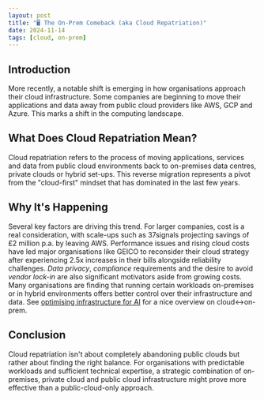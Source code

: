 ```yaml
---
layout: post
title: "🖥 The On-Prem Comeback (aka Cloud Repatriation)"
date: 2024-11-14
tags: [cloud, on-prem]
---
```

<!--more-->

## Introduction
More recently, a notable shift is emerging in how organisations approach their cloud infrastructure. Some companies are beginning to move their applications and data away from public cloud providers like AWS, GCP and Azure. This marks a shift in the computing landscape.

## What Does Cloud Repatriation Mean?
Cloud repatriation refers to the process of moving applications, services and data from public cloud environments back to on-premises data centres, private clouds or hybrid set-ups. This reverse migration represents a pivot from the "cloud-first" mindset that has dominated in the last few years.

## Why It's Happening
Several key factors are driving this trend. For larger companies, cost is a real consideration, with scale-ups such as 37signals projecting savings of £2 million p.a. by leaving AWS. Performance issues and rising cloud costs have led major organisations like GEICO to reconsider their cloud strategy after experiencing 2.5x increases in their bills alongside reliability challenges.
_Data privacy_, _compliance_ requirements and the desire to avoid _vendor lock-in_ are also significant motivators aside from growing costs. Many organisations are finding that running certain workloads on-premises or in hybrid environments offers better control over their infrastructure and data. See [optimising infrastructure for AI](https://www.youtube.com/watch?v=kyJJeik9loU) for a nice overview on cloud<->on-prem.

## Conclusion
Cloud repatriation isn't about completely abandoning public clouds but rather about finding the right balance. For organisations with predictable workloads and sufficient technical expertise, a strategic combination of on-premises, private cloud and public cloud infrastructure might prove more effective than a public-cloud-only approach.
